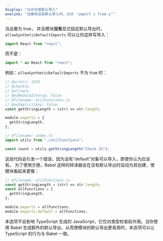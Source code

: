 ```yaml
---
display: "允许合成默认导入"
oneline: "当模块没有默认导入时，允许 'import x from y'"
---
```


当设置为 true， 并且模块**没有**显式指定默认导出时，`allowSyntheticDefaultImports` 可以让你这样写导入：

```ts
import React from "react";
```

而不是：

```ts
import * as React from "react";
```

例如：`allowSyntheticDefaultImports` 不为 true 时：

```ts twoslash
// @errors: 1259
// @checkJs
// @allowJs
// @esModuleInterop: false
// @filename: utilFunctions.js
// @noImplicitAny: false
const getStringLength = (str) => str.length;

module.exports = {
  getStringLength,
};

// @filename: index.ts
import utils from "./utilFunctions";

const count = utils.getStringLength("Check JS");
```

这段代码会引发一个错误，因为没有“default”对象可以导入，即使你认为应该有。
为了使用方便，Babel 这样的转译器会在没有默认导出时自动为其创建，使模块看起来更像：


```js
// @filename: utilFunctions.js
const getStringLength = (str) => str.length;
const allFunctions = {
  getStringLength,
};

module.exports = allFunctions;
module.exports.default = allFunctions;
```

本选项不会影响 TypeScript 生成的 JavaScript，它仅对类型检查起作用。当你使用 Babel 生成额外的默认导出，从而使模块的默认导出更易用时，本选项可以让 TypeScript 的行为与 Babel 一致。
